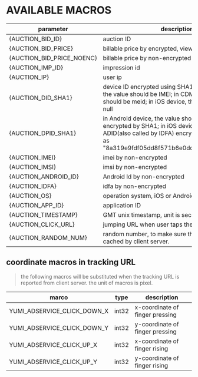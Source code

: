 # AVAILABLE MACROS

| parameter                 | description                                                                                                                                                                                      |
| ------------------------- | ------------------------------------------------------------------------------------------------------------------------------------------------------------------------------------------------ |
| {AUCTION_BID_ID}          | auction ID                                                                                                                                                                                       |
| {AUCTION_BID_PRICE}       | billable price by encrypted, view [decrypted method](price_decryption_method.md)                                                                                                                 |
| {AUCTION_BID_PRICE_NOENC} | billable price by non-encrypted                                                                                                                                                                  |
| {AUCTION_IMP_ID}          | impression id                                                                                                                                                                                    |
| {AUCTION_IP}              | user ip                                                                                                                                                                                          |
| {AUCTION_DID_SHA1}        | device ID encrypted using SHA1, in Android device, the value should be IMEI; in CDMA device, the value should be meid; in iOS device, the value should be null                                   |
| {AUCTION_DPID_SHA1}       | in Android device, the value should be ANDROID ID encrypted by SHA1; in iOS device, the value is ADID(also called by IDFA) encrypted by SHA1, such as "8a319e9fdf05dd8f571b6e0dc2dc2a8263a6974b" |
| {AUCTION_IMEI}            | imei by non-encrypted                                                                                                                                                                            |
| {AUCTION_IMSI}            | imsi by non-encrypted                                                                                                                                                                            |
| {AUCTION_ANDROID_ID}      | Android Id by non-encrypted                                                                                                                                                                      |
| {AUCTION_IDFA}            | idfa by non-encrypted                                                                                                                                                                            |
| {AUCTION_OS}              | operation system, iOS or Android                                                                                                                                                                 |
| {AUCTION_APP_ID}          | application ID                                                                                                                                                                                   |
| {AUCTION_TIMESTAMP}       | GMT unix timestamp, unit is second                                                                                                                                                               |
| {AUCTION_CLICK_URL}       | jumping URL when user taps the ads                                                                                                                                                               |
| {AUCTION_RANDOM_NUM}      | random number, to make sure that URL don't is cached by client server.                                                                                                                           |

## coordinate macros in tracking URL

> the following macros will be substituted when the tracking URL is reported from client server. the unit of macros is pixel.

| marco                       | type  | description                     |
| --------------------------- | ----- | ------------------------------- |
| YUMI_ADSERVICE_CLICK_DOWN_X | int32 | x-coordinate of finger pressing |
| YUMI_ADSERVICE_CLICK_DOWN_Y | int32 | y-coordinate of finger pressing |
| YUMI_ADSERVICE_CLICK_UP_X   | int32 | x-coordinate of finger rising   |
| YUMI_ADSERVICE_CLICK_UP_Y   | int32 | y-coordinate of finger rising   |
